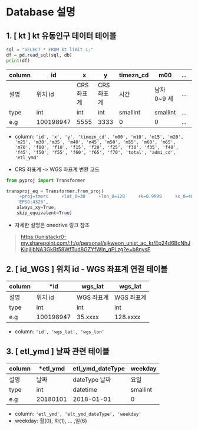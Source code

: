# Database 설명

## 1. [ kt ] kt 유동인구 데이터 테이블 

```python
sql = "SELECT * FROM kt limit 1;"
df = pd.read_sql(sql, db)
print(df)
```


|column|id|x|y|timezn_cd|m00|...|total|admi_cd|etl_ymd|
|---|---|---|---|---|---|---|---|---|---|
|설명|위치 id|CRS 좌표계|CRS 좌표계|시간|남자 0~9 세|...|총 인원|행정동 코드|날짜|
|type|int|int|int|smallint|smallint|...|smallint|int|int|
|e.g|100198947|5555|3333|0|0|...|123|31140530|20180101|

- column: ``` 'id', 'x', 'y', 'timezn_cd', 'm00', 'm10', 'm15', 'm20', 'm25', 'm30','m35', 'm40', 'm45', 'm50', 'm55', 'm60', 'm65', 'm70', 'f00', 'f10', 'f15', 'f20', 'f25', 'f30', 'f35', 'f40', 'f45', 'f50', 'f55', 'f60', 'f65', 'f70', 'total', 'admi_cd', 'etl_ymd' ```

- CRS 좌표계 -> WGS 좌표계 변환 코드
``` python
from pyproj import Transformer

transproj_eq = Transformer.from_proj(
    '+proj=tmerc     +lat_0=38     +lon_0=128     +k=0.9999     +x_0=400000     +y_0=600000     +ellps=bessel     +towgs84=-115.8,474.99,674.11,1.16,-2.31,-1.63,6.43 +units=m +no_defs',
    'EPSG:4326',
    always_xy=True,
    skip_equivalent=True)
```
- 자세한 설명은 onedrive 링크 참조
> https://unistackr0-my.sharepoint.com/:f:/g/personal/sjkweon_unist_ac_kr/Ep24d6BcNhJKlqjIjbNA3GkBt58WfTud8GZYfWIn_qPLzg?e=b8nysF

## 2. [ id_WGS ] 위치 id - WGS 좌표계 연결 테이블
|column|*id|wgs_lat|wgs_lat|
|---|---|---|---|
|설명|위치 id|WGS 좌표계|WGS 좌표계|
|type|int|int|int|
|e.g|100198947|35.xxxx|128.xxxx|

- column: ``` 'id', 'wgs_lat', 'wgs_lon' ```

## 3. [ etl_ymd ] 날짜 관련 테이블

|column|*etl_ymd|etl_ymd_dateType|weekday|
|---|---|---|---|
|설명|날짜|dateType 날짜|요일|
|type|int|datetime|smallint|
|e.g|20180101|2018-01-01|0|

- column: ``` 'etl_ymd', 'elt_ymd_dateType', 'weekday' ```
- weekday: 월(0), 화(1), ... ,일(6)




